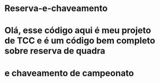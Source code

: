 # Reserva-e-chaveamento
# Olá, esse código aqui é meu projeto de TCC e é um código bem completo sobre reserva de quadra 
# e chaveamento de campeonato
